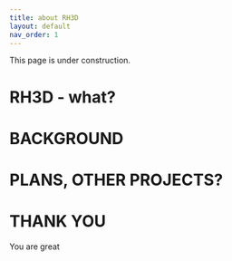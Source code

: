 ```yaml
---
title: about RH3D
layout: default
nav_order: 1
---
```

This page is under construction.

# RH3D - what?
# BACKGROUND
# PLANS, OTHER PROJECTS?
# THANK YOU
You are great
